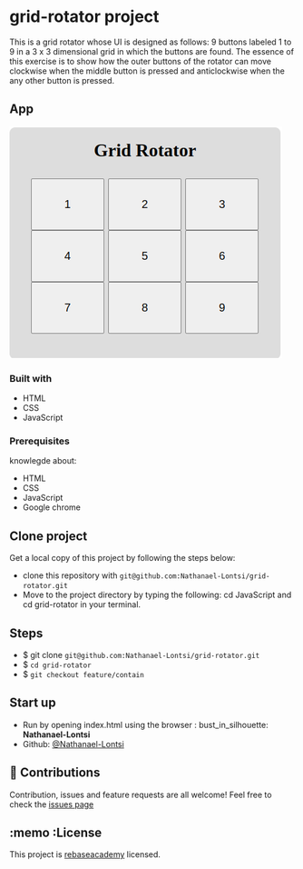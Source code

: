 # grid-rotator project
This is a grid rotator whose UI is designed as follows: 9 buttons labeled 1 to 9 in a 3 x 3 dimensional grid in which the buttons are found. The essence of this exercise is to show how the outer buttons of the rotator can move clockwise when the middle button is pressed and anticlockwise when the any other button is pressed.
## App
![rotator](assets/image/rotator.png)
### Built with  
- HTML
- CSS
- JavaScript
### Prerequisites
knowlegde about:
- HTML
- CSS
- JavaScript
- Google chrome
## Clone project
Get a local copy of this project by following the steps below:
- clone this repository with `git@github.com:Nathanael-Lontsi/grid-rotator.git`
- Move to the project directory by typing the following: cd JavaScript and cd grid-rotator in your terminal.
## Steps
- $ git clone `git@github.com:Nathanael-Lontsi/grid-rotator.git`
- $ `cd grid-rotator`
- $ `git checkout feature/contain`
## Start up
- Run by opening index.html using the browser
: bust_in_silhouette: **Nathanael-Lontsi**
- Github: [@Nathanael-Lontsi](https://github.com/Nathanael-Lontsi/grid-rotator)
## :handshake: Contributions
Contribution, issues and feature requests are all welcome!
Feel free to check the [issues page](https://github.com/Nathanael-Lontsi/grid-rotator/issues)
## :memo :License
This project is [rebaseacademy](./LICENSE) licensed.
